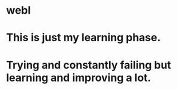 # webl
# This is just my learning phase.
# Trying and constantly failing but learning and improving a lot.